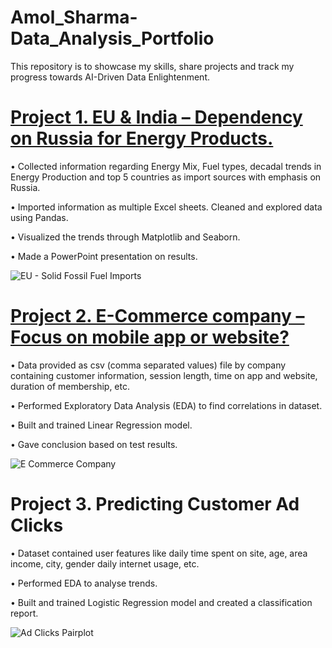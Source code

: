 # Amol_Sharma-Data_Analysis_Portfolio
This repository is to showcase my skills, share projects and track my progress towards AI-Driven Data Enlightenment.


# [Project 1. EU & India – Dependency on Russia for Energy Products.](https://github.com/Sharma-Amol/EU_and_India-Dependency_on_Russia_for_Energy_Products)

•	Collected information regarding Energy Mix, Fuel types, decadal trends in Energy Production and top 5 countries as import sources with emphasis on Russia.

•	Imported information as multiple Excel sheets. Cleaned and explored data using Pandas.

•	Visualized the trends through Matplotlib and Seaborn.

•	Made a PowerPoint presentation on results.

![EU - Solid Fossil Fuel Imports](https://user-images.githubusercontent.com/118060473/202196959-35a0b13d-1ac3-4384-804d-851713a26b44.jpg)


# [Project 2. E-Commerce company – Focus on mobile app or website?](https://github.com/Sharma-Amol/E-Commerce_company-Focus_on_mobile_app_or_website)

•	Data provided as csv (comma separated values) file by company containing customer information, session length, time on app and website, duration of membership, etc.

•	Performed Exploratory Data Analysis (EDA) to find correlations in dataset.

•	Built and trained Linear Regression model.

•	Gave conclusion based on test results.

![E Commerce Company](https://user-images.githubusercontent.com/118060473/202197066-b2a0bccf-8002-4785-a7aa-3047a75cb7df.jpg)


# Project 3. Predicting Customer Ad Clicks

•	Dataset contained user features like daily time spent on site, age, area income, city, gender daily internet usage, etc.

•	Performed EDA to analyse trends.

•	Built and trained Logistic Regression model and created a classification report.

![Ad Clicks Pairplot](https://user-images.githubusercontent.com/118060473/202197139-bdf9628d-35dd-4915-91a1-688d077577e2.jpg)
